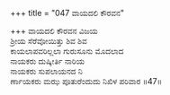 +++
title = "047 ವಾಯದಲಿ ಕೌರವನ"

+++
ವಾಯದಲಿ ಕೌರವನ ವಿಜಯ  
ಶ್ರೀಯ ಸೆರೆವೋಯಿತ್ತು ಶಿವ ಶಿವ  
ಕಾಯಲಾಪವರಿಲ್ಲಲಾ ಗುರುಸೂನು ಮೊದಲಾದ  
ನಾಯಕರು ದುಷ್ಕೀರ್ತಿ ನಾರಿಯ  
ನಾಯಕರು ಸುಪಲಾಯನದ ನಿ  
ರ್ಣಾಯಕರು ಮಝ ಪೂತುರೆಂದುದು ನಿಖಿಳ ಪರಿವಾರ       ॥47॥